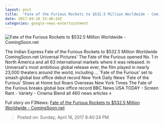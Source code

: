 ```yaml
---
layout: post
title:  "Fate of the Furious Rockets to $532.5 Million Worldwide - ComingSoon.net"
date: 2017-04-16 15:40:24Z
categories: google-news-entertaintment
---
```


![Fate of the Furious Rockets to $532.5 Million Worldwide - ComingSoon.net](http://cdn2-www.comingsoon.net/assets/uploads/2017/04/furiousboxoffice.jpg)

The Indian Express Fate of the Furious Rockets to $532.5 Million Worldwide ComingSoon.net Universal Pictures' The Fate of the Furious opened No. 1 in North America and all 63 international markets where it was released. In Universal's most ambitious global release ever, the film played in nearly 23,000 theaters around the world, including ... 'Fate of the Furious' set to smash global box office debut record New York Daily News 'Fate of the Furious' Slows at Home but Roars Overseas New York Times The Fate of the Furious breaks global box office record BBC News USA TODAY - Screen Rant - Variety - Cinema Blend all 460 news articles »


Full story on F3News: [Fate of the Furious Rockets to $532.5 Million Worldwide - ComingSoon.net](http://www.f3nws.com/n/NaXBHE)

> Posted on: Sunday, April 16, 2017 8:40:24 PM
